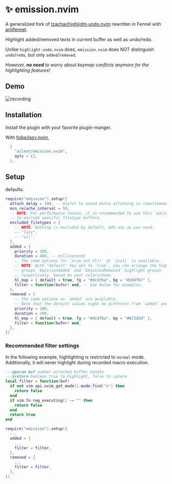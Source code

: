# ✨ emission.nvim

A generalized fork of
[tzachar/highlight-undo.nvim](https://github.com/tzachar/highlight-undo.nvim)
rewritten in Fennel with
[antifennel](https://git.sr.ht/~technomancy/antifennel).

Highlight added/removed texts in current buffer as well as undo/redo.

Unlike `highlight-undo.nvim` does, `emission.nvim` does NOT distinguish
`undo`/`redo`, but only `added`/`removed`.

_However, **no need** to worry about keymap conflicts anymore for the
highlighting features!_

## Demo

<!-- TODO: Replace demo with asciinema -->
![recording](https://github.com/tzachar/highlight-undo.nvim/assets/4946827/81b85a3b-b563-4e97-b4e1-7a48d0d2f912)

## Installation

Install the plugin with your favorite plugin-manger.

With [folke/lazy.nvim](https://github/folke/lazy.nvim),

```lua
  {
    "aileot/emission.nvim",
    opts = {},
  },
```

## Setup

defaults:

```lua
require("emission").setup({
  attach_delay = 100, -- Useful to avoid extra attaching in simultaneous editing.
  min_recache_interval = 50,
  -- NOTE: For performance reason, it is recommended to use this `excluded_filetypes` option
  -- to exclude specific filetype buffers.
  excluded_filetypes = {
    -- NOTE: Nothing is excluded by default. Add any as you need.
    -- "lazy",
    -- "oil",
  },
  added = {
    priority = 100,
    duration = 400, -- milliseconds
    -- The same options for `nvim_set_hl()` at `{val}` is available.
    -- NOTE: With "default" key set to `true`, you can arrange the highlight
    -- groups `EmissionAdded` and `EmissionRemoved` highlight groups
    -- respectively, based on your colorscheme.
    hl_map = { default = true, fg = "#dcd7ba", bg = "#2d4f67" },
    filter = function(bufnr) end, -- See below for examples.
  },
  removed = {
    -- The same options as `added` are available.
    -- Note that the default values might be different from `added` ones.
    priority = 100,
    duration = 300,
    hl_map = { default = true, fg = "#dcd7ba", bg = "#672d2d" },
    filter = function(bufnr) end,
  },
})
```

### Recommended filter settings

In the following example, highlighting is restricted to `normal` mode.
Additionally, it will never highlight during recorded macro execution.

```lua
---@param buf number attached buffer handle
---@return boolean true to highlight, false to ignore
local filter = function(buf)
  if not vim.api.nvim_get_mode().mode:find("n") then
    return false
  end
  if vim.fn.reg_executing() ~= "" then
    return false
  end
  return true
end

require("emission").setup({
  ...
  added = {
    ...
    filter = filter,
  },
  removed = {
    ...
    filter = filter,
  },
})
```
